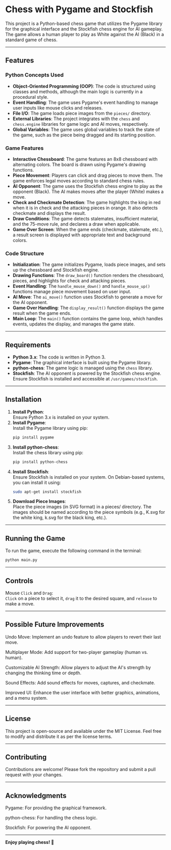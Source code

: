 # Chess with Pygame and Stockfish
This project is a Python-based chess game that utilizes the Pygame library for the graphical interface and the Stockfish chess engine for AI gameplay. The game allows a human player to play as White against the AI (Black) in a standard game of chess.

---

## Features
### Python Concepts Used
- **Object-Oriented Programming (OOP)**: The code is structured using classes and methods, although the main logic is currently in a procedural style.
- **Event Handling**: The game uses Pygame's event handling to manage user inputs like mouse clicks and releases.
- **File I/O**: The game loads piece images from the `pieces/` directory.
- **External Libraries**: The project integrates with the `chess` and `chess.engine` libraries for game logic and AI moves, respectively.
- **Global Variables**: The game uses global variables to track the state of the game, such as the piece being dragged and its starting position.

### Game Features
- **Interactive Chessboard**: The game features an 8x8 chessboard with alternating colors. The board is drawn using Pygame's drawing functions.
- **Piece Movement**: Players can click and drag pieces to move them. The game enforces legal moves according to standard chess rules.
- **AI Opponent**: The game uses the Stockfish chess engine to play as the opponent (Black). The AI makes moves after the player (White) makes a move.
- **Check and Checkmate Detection**: The game highlights the king in red when it is in check and the attacking pieces in orange. It also detects checkmate and displays the result.
- **Draw Conditions**: The game detects stalemates, insufficient material, and the 75-move rule, and declares a draw when applicable.
- **Game Over Screen**: When the game ends (checkmate, stalemate, etc.), a result screen is displayed with appropriate text and background colors.

### Code Structure
- **Initialization**: The game initializes Pygame, loads piece images, and sets up the chessboard and Stockfish engine.
- **Drawing Functions**: The `draw_board()` function renders the chessboard, pieces, and highlights for check and attacking pieces.
- **Event Handling**: The `handle_mouse_down()` and `handle_mouse_up()` functions manage piece movement based on user input.
- **AI Move**: The `ai_move()` function uses Stockfish to generate a move for the AI opponent.
- **Game Over Handling**: The `display_result()` function displays the game result when the game ends.
- **Main Loop**: The `main()` function contains the game loop, which handles events, updates the display, and manages the game state.

---

## Requirements
- **Python 3.x**: The code is written in Python 3.
- **Pygame**: The graphical interface is built using the Pygame library.
- **python-chess**: The game logic is managed using the `chess` library.
- **Stockfish**: The AI opponent is powered by the Stockfish chess engine. Ensure Stockfish is installed and accessible at `/usr/games/stockfish`.

---

## Installation
1. **Install Python**: <br> Ensure Python 3.x is installed on your system.
2. **Install Pygame**: <br> Install the Pygame library using pip:
   ```bash
   pip install pygame
   ```
3. **Install python-chess**: <br> Install the chess library using pip:
   ```bash
   pip install python-chess
   ```
4. **Install Stockfish**: <br> Ensure Stockfish is installed on your system. On Debian-based systems, you can install it using:
   ```bash
   sudo apt-get install stockfish
   ```
5. **Download Piece Images**: <br> Place the piece images (in SVG format) in a pieces/ directory. The images should be named according to the piece symbols (e.g., K.svg for the white king, k.svg for the black king, etc.).

---

## Running the Game
To run the game, execute the following command in the terminal:
```bash
python main.py
```

---

## Controls
Mouse `Click` and `Drag`: <br>
`Click` on a piece to select it, `drag` it to the desired square, and `release` to make a move.

---

## Possible Future Improvements
Undo Move: Implement an undo feature to allow players to revert their last move.

Multiplayer Mode: Add support for two-player gameplay (human vs. human).

Customizable AI Strength: Allow players to adjust the AI's strength by changing the thinking time or depth.

Sound Effects: Add sound effects for moves, captures, and checkmate.

Improved UI: Enhance the user interface with better graphics, animations, and a menu system.

---

## License
This project is open-source and available under the MIT License. Feel free to modify and distribute it as per the license terms.

---

## Contributing
Contributions are welcome! Please fork the repository and submit a pull request with your changes.

---

## Acknowledgments
Pygame: For providing the graphical framework.

python-chess: For handling the chess logic.

Stockfish: For powering the AI opponent.

---

**Enjoy playing chess! 🎉**
